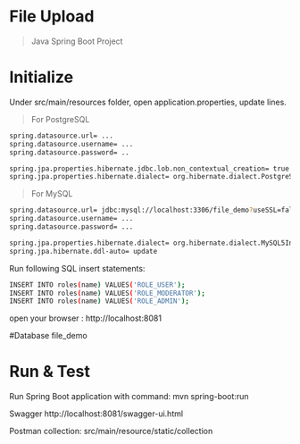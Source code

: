 # File Upload

> Java Spring Boot Project

# Initialize
Under src/main/resources folder, open application.properties, update lines.
>For PostgreSQL
```bash
spring.datasource.url= ...
spring.datasource.username= ...
spring.datasource.password= ..

spring.jpa.properties.hibernate.jdbc.lob.non_contextual_creation= true
spring.jpa.properties.hibernate.dialect= org.hibernate.dialect.PostgreSQLDialect
```

>For MySQL

```bash
spring.datasource.url= jdbc:mysql://localhost:3306/file_demo?useSSL=false&serverTimezone=UTC&useLegacyDatetimeCode=false
spring.datasource.username= ...
spring.datasource.password= ...

spring.jpa.properties.hibernate.dialect= org.hibernate.dialect.MySQL5InnoDBDialect
spring.jpa.hibernate.ddl-auto= update
```

Run following SQL insert statements:
```bash
INSERT INTO roles(name) VALUES('ROLE_USER');
INSERT INTO roles(name) VALUES('ROLE_MODERATOR');
INSERT INTO roles(name) VALUES('ROLE_ADMIN');
```


open your browser : http://localhost:8081

#Database
file_demo



# Run & Test

Run Spring Boot application with command: mvn spring-boot:run

Swagger http://localhost:8081/swagger-ui.html

Postman collection:  src/main/resource/static/collection
